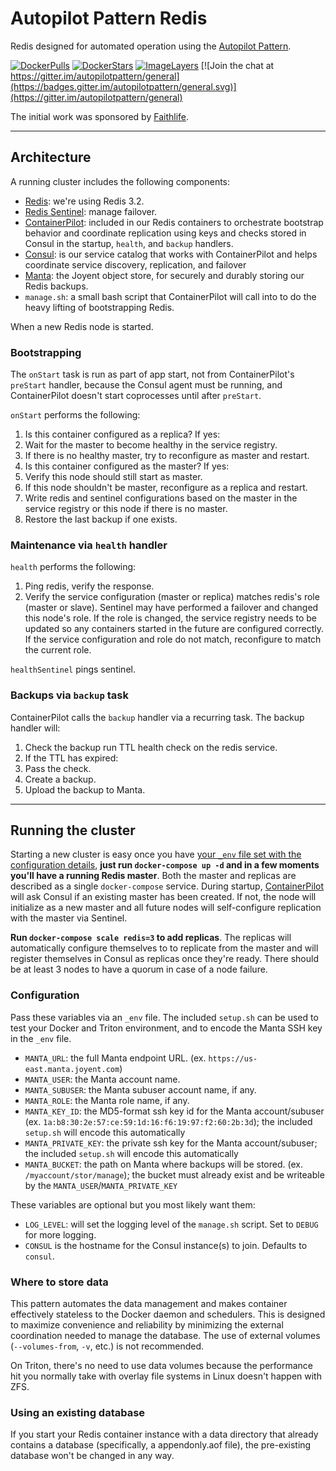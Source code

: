 # Autopilot Pattern Redis

Redis designed for automated operation using the [Autopilot Pattern](http://autopilotpattern.io/).

[![DockerPulls](https://img.shields.io/docker/pulls/faithlife/redis.svg)](https://registry.hub.docker.com/u/faithlife/redis/)
[![DockerStars](https://img.shields.io/docker/stars/faithlife/redis.svg)](https://registry.hub.docker.com/u/faithlife/redis/)
[![ImageLayers](https://badge.imagelayers.io/faithlife/redis:autopilot.svg)](https://imagelayers.io/?images=faithlife/redis:autopilot)
[![Join the chat at https://gitter.im/autopilotpattern/general](https://badges.gitter.im/autopilotpattern/general.svg)](https://gitter.im/autopilotpattern/general)

The initial work was sponsored by [Faithlife](https://faithlife.com/about).

---

## Architecture

A running cluster includes the following components:

- [Redis](http://redis.io/): we're using Redis 3.2.
- [Redis Sentinel](http://redis.io/topics/sentinel): manage failover.
- [ContainerPilot](https://www.joyent.com/containerpilot): included in our Redis containers to orchestrate bootstrap behavior and coordinate replication using keys and checks stored in Consul in the startup, `health`, and `backup` handlers.
- [Consul](https://www.consul.io/): is our service catalog that works with ContainerPilot and helps coordinate service discovery, replication, and failover
- [Manta](https://www.joyent.com/object-storage): the Joyent object store, for securely and durably storing our Redis backups.
- `manage.sh`: a small bash script that ContainerPilot will call into to do the heavy lifting of bootstrapping Redis.

When a new Redis node is started.


### Bootstrapping

The `onStart` task is run as part of app start, not from ContainerPilot's `preStart` handler,
because the Consul agent must be running, and ContainerPilot doesn't start coprocesses until
after `preStart`.

`onStart` performs the following:

1. Is this container configured as a replica? If yes:
  1. Wait for the master to become healthy in the service registry.
  1. If there is no healthy master, try to reconfigure as master and restart.
1. Is this container configured as the master? If yes:
  1. Verify this node should still start as master.
  1. If this node shouldn't be master, reconfigure as a replica and restart.
1. Write redis and sentinel configurations based on the master in the service registry or this node if there is no master.
1. Restore the last backup if one exists.

### Maintenance via `health` handler

`health` performs the following:

1. Ping redis, verify the response.
1. Verify the service configuration (master or replica) matches redis's role (master or slave). Sentinel may have performed a failover and changed this node's role. If the role is changed, the service registry needs to be updated so any containers started in the future are configured correctly. If the service configuration and role do not match, reconfigure to match the current role.

`healthSentinel` pings sentinel.

### Backups via `backup` task

ContainerPilot calls the `backup` handler via a recurring task. The backup handler will:

1. Check the backup run TTL health check on the redis service.
1. If the TTL has expired:
  1. Pass the check.
  1. Create a backup.
  1. Upload the backup to Manta.

---

## Running the cluster

Starting a new cluster is easy once you have [your `_env` file set with the configuration details](#configuration), **just run `docker-compose up -d` and in a few moments you'll have a running Redis master**. Both the master and replicas are described as a single `docker-compose` service. During startup, [ContainerPilot](http://containerpilot.io) will ask Consul if an existing master has been created. If not, the node will initialize as a new master and all future nodes will self-configure replication with the master via Sentinel.

**Run `docker-compose scale redis=3` to add replicas**. The replicas will automatically configure themselves to to replicate from the master and will register themselves in Consul as replicas once they're ready. There should be at least 3 nodes to have a quorum in case of a node failure.

### Configuration

Pass these variables via an `_env` file. The included `setup.sh` can be used to test your Docker and Triton environment, and to encode the Manta SSH key in the `_env` file.

- `MANTA_URL`: the full Manta endpoint URL. (ex. `https://us-east.manta.joyent.com`)
- `MANTA_USER`: the Manta account name.
- `MANTA_SUBUSER`: the Manta subuser account name, if any.
- `MANTA_ROLE`: the Manta role name, if any.
- `MANTA_KEY_ID`: the MD5-format ssh key id for the Manta account/subuser (ex. `1a:b8:30:2e:57:ce:59:1d:16:f6:19:97:f2:60:2b:3d`); the included `setup.sh` will encode this automatically
- `MANTA_PRIVATE_KEY`: the private ssh key for the Manta account/subuser; the included `setup.sh` will encode this automatically
- `MANTA_BUCKET`: the path on Manta where backups will be stored. (ex. `/myaccount/stor/manage`); the bucket must already exist and be writeable by the `MANTA_USER`/`MANTA_PRIVATE_KEY`

These variables are optional but you most likely want them:

- `LOG_LEVEL`: will set the logging level of the `manage.sh` script. Set to `DEBUG` for more logging.
- `CONSUL` is the hostname for the Consul instance(s) to join. Defaults to `consul`.

### Where to store data

This pattern automates the data management and makes container effectively stateless to the Docker daemon and schedulers. This is designed to maximize convenience and reliability by minimizing the external coordination needed to manage the database. The use of external volumes (`--volumes-from`, `-v`, etc.) is not recommended.

On Triton, there's no need to use data volumes because the performance hit you normally take with overlay file systems in Linux doesn't happen with ZFS.

### Using an existing database

If you start your Redis container instance with a data directory that already contains a database (specifically, a appendonly.aof file), the pre-existing database won't be changed in any way.
